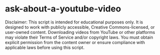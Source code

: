 # ask-about-a-youtube-video
Disclaimer:
This script is intended for educational purposes only.
It is designed to work with publicly accessible, Creative Commons-licensed, or user-owned content.
Downloading videos from YouTube or other platforms may violate their Terms of Service
and/or copyright laws. You must obtain explicit permission from the content owner
or ensure compliance with applicable laws before using this script.
